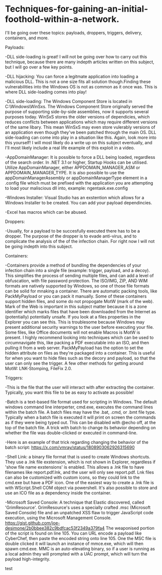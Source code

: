 # Techniques-for-gaining-an-initial-foothold-within-a-network.
I'll be going over these topics: payloads, droppers, triggers, delivery, containers, and more. 


Payloads:

 -DLL side-loading is great! I will not be going over how to carry out this technique, because there are many indepth articles written on this subject, but I will go over a few key points. 
 
  -DLL hijacking: You can force a legitmate application into loading a malicious DLL. This is not a one size fits all solution though.Finding these vulnerabilities into the Windows OS is not as common as it once was. This is where DLL side-loading comes into play!
  
  -DLL side-loading: The Windows Component Store is located in C:\Windows\WinSxs. The Windows Component Store originally served the purpose of supporting side-by-side assemblies, now it supports several purposes today. WinSxS stores the older versions of dependicies, which reduces conflicts between applications which may require different versions of the same libary. This mean WinSxS may even store vulerably versions of an application even though they've been patched through the main OS. DLL side-loading can come into play in a situation like this. Again, look more into this yourself! I will most likely do a write up on this subject eventually, and I'll most likely include a real life example of this exploit in a video. 

 -AppDomainManager: It is possible to force a DLL being loaded, regardless of the search order. In .NET 3.1 or higher, Startup Hooks can be utilised. Utilize AppDomainManager, either APPDOMAIN_MANAGER_ASM or APPDOMAIN_MANAGER_TYPE. It is also possible to use the appDomainManagerAssembly or appDomainManagerType element in a .config file which must be prefixed with the application you are attempting to load your maliscious dll into, example: ngentask.exe.config  

  -Windows Installer: Visual Studio has an exstention which allows for a Windows Installer to be created. You can add your payload dependincies. 

   -Excel has macros which can be abused. 


   Droppers:

  -Usually, for a payload to be succesfully executed there has to be a dropper. The purpose of the dropper is to evade anti-virus, and to complicate the analysis of the of the infection chain. For right now I will not be going indepth into this subject. 

   Containers:

   -Containers provide a method of bundling the dependencies of your infection chain into a single file (example: trigger, payload, and a decoy). This simplifies the process of sending multiple files, and can add a level of obfuscation, with file password protection. The ISO/IMG, ZIP, AND WIM formats are natively supported by Windows, so one of those file formats can be solid for mnaking a container. There are automatic packing tools, like PackMyPayload or you can pack it manually. Some of these containers support hidden files, and some do not propogate MotW (mark of the web). Mark of the Web is important in this subject matter because it is a zone identifier which marks files that have been downloaded from the Internet as (potentially) potentially unsafe. If you look at a files properties in the Explorer you can see this. This is troublesome because Windows may present additional security warnings to the user before executing your file. Some files, like Office documents will not enable Macros is MotW is present. I highly recommend looking into techniques which can be used to circumnavigate this, like packing a PDF executable into an ISO, and then pulling it from a web server. PackMyPayload has the option to set the hidden attribute on files as they're packaged into a container. This is useful for when you want to hide files such as the decory and payload, so that the user can only see the trigger. A few other methods for getting around MotW: LNK-Stomping, FileFix 2.0. 

   Triggers: 

   -This is the file that the user will interact with after extracting the container. Typically, you want this file to be as easy to activate as possible! 

   -Batch is a text-based file format used for scripting in Windows. The default windows command line interperter, cmd.exe, executes the command lines within the batch file. A batch files may have the .bat, .cmd, or .bmt file type. Typically when a batch file is executed it will print on screen the commands as if they were being typed out. This can be disabled with @echo off, at the top of the batch file. A trick with batch to change its behavior depending on whether the file was double-clicked or executed in command-line.   

 -Here is an example of that trick regarding changing the behavior of the batch script: https://x.com/vmray/status/1808903062926315690 

 -Shell Link: a binary file format that is used to create Windows shortcuts. They use a .lnk file exstension, which is not shown in Explorer, regardless if 'show file name exstensions' is enabled. This allows a .lnk file to have filenames like report.pdf.lnk, and the user will only see report.pdf. Lnk files can also be customized with custom icons, so they could link to the cmd.exe but have a PDF icon. One of the easiest way to create a .lnk file is with WScript.Shell COM object via powershell. It's also possible to store and use an ICO file as a dependency inside the container. 

  -Microsoft Saved Console: A technique that Elastic discovered, called 'GrimResource'. GrimResource's uses a specially crafted .msc (Microsoft Saved Console) file and an unpatched XSS flaw to trigger JavaScript code execution, using the Microsoft Management Console. https://gist.github.com/joe-desimone/2b0bbee382c9bdfcac53f2349a379fa4 The weaponised portion of the script is found on line 105. You can URL encode a payload like CyberChef, then paste the encoded string onto line 105. One the MSC file is double clicked it will launch an instance of mmce.exe, which will then spawn cmd.exe. MMC is an auto-elevating binary, so if a user is running as a local admin they will prompted with a UAC prompt, which will turn the payload high-integrity. 

test

    
